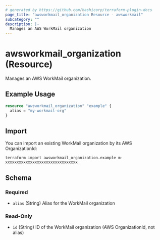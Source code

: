 ```yaml
---
# generated by https://github.com/hashicorp/terraform-plugin-docs
page_title: "awsworkmail_organization Resource - awsworkmail"
subcategory: ""
description: |-
  Manages an AWS WorkMail organization
---
```


# awsworkmail_organization (Resource)

Manages an AWS WorkMail organization.

## Example Usage

```terraform
resource "awsworkmail_organization" "example" {
  alias = "my-workmail-org"
}
```

## Import

You can import an existing WorkMail organization by its AWS OrganizationId:

```
terraform import awsworkmail_organization.example m-xxxxxxxxxxxxxxxxxxxxxxxxxxxxxxxx
```

<!-- schema generated by tfplugindocs -->
## Schema

### Required

- `alias` (String) Alias for the WorkMail organization

### Read-Only

- `id` (String) ID of the WorkMail organization (AWS OrganizationId, not alias)
